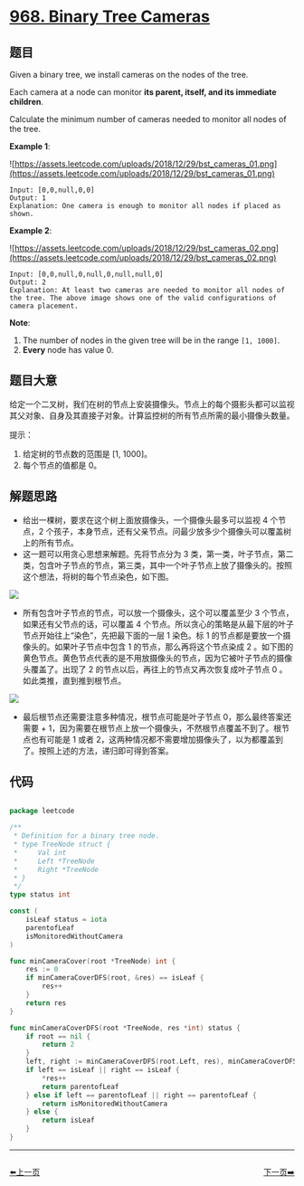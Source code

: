 # [968. Binary Tree Cameras](https://leetcode.com/problems/binary-tree-cameras/)

## 题目

Given a binary tree, we install cameras on the nodes of the tree.

Each camera at a node can monitor **its parent, itself, and its immediate children**.

Calculate the minimum number of cameras needed to monitor all nodes of the tree.

**Example 1**:

![https://assets.leetcode.com/uploads/2018/12/29/bst_cameras_01.png](https://assets.leetcode.com/uploads/2018/12/29/bst_cameras_01.png)

    Input: [0,0,null,0,0]
    Output: 1
    Explanation: One camera is enough to monitor all nodes if placed as shown.

**Example 2**:

![https://assets.leetcode.com/uploads/2018/12/29/bst_cameras_02.png](https://assets.leetcode.com/uploads/2018/12/29/bst_cameras_02.png)

    Input: [0,0,null,0,null,0,null,null,0]
    Output: 2
    Explanation: At least two cameras are needed to monitor all nodes of the tree. The above image shows one of the valid configurations of camera placement.

**Note**:

1. The number of nodes in the given tree will be in the range `[1, 1000]`.
2. **Every** node has value 0.


## 题目大意

给定一个二叉树，我们在树的节点上安装摄像头。节点上的每个摄影头都可以监视其父对象、自身及其直接子对象。计算监控树的所有节点所需的最小摄像头数量。

提示：

1. 给定树的节点数的范围是 [1, 1000]。
2. 每个节点的值都是 0。



## 解题思路

- 给出一棵树，要求在这个树上面放摄像头，一个摄像头最多可以监视 4 个节点，2 个孩子，本身节点，还有父亲节点。问最少放多少个摄像头可以覆盖树上的所有节点。
- 这一题可以用贪心思想来解题。先将节点分为 3 类，第一类，叶子节点，第二类，包含叶子节点的节点，第三类，其中一个叶子节点上放了摄像头的。按照这个想法，将树的每个节点染色，如下图。

![](https://img.halfrost.com/Leetcode/leetcode_968_1.png)

- 所有包含叶子节点的节点，可以放一个摄像头，这个可以覆盖至少 3 个节点，如果还有父节点的话，可以覆盖 4 个节点。所以贪心的策略是从最下层的叶子节点开始往上“染色”，先把最下面的一层 1 染色。标 1 的节点都是要放一个摄像头的。如果叶子节点中包含 1 的节点，那么再将这个节点染成 2 。如下图的黄色节点。黄色节点代表的是不用放摄像头的节点，因为它被叶子节点的摄像头覆盖了。出现了 2 的节点以后，再往上的节点又再次恢复成叶子节点 0 。如此类推，直到推到根节点。

![](https://img.halfrost.com/Leetcode/leetcode_968_2.png)

- 最后根节点还需要注意多种情况，根节点可能是叶子节点 0，那么最终答案还需要 + 1，因为需要在根节点上放一个摄像头，不然根节点覆盖不到了。根节点也有可能是 1 或者 2，这两种情况都不需要增加摄像头了，以为都覆盖到了。按照上述的方法，递归即可得到答案。


## 代码

```go

package leetcode

/**
 * Definition for a binary tree node.
 * type TreeNode struct {
 *     Val int
 *     Left *TreeNode
 *     Right *TreeNode
 * }
 */
type status int

const (
	isLeaf status = iota
	parentofLeaf
	isMonitoredWithoutCamera
)

func minCameraCover(root *TreeNode) int {
	res := 0
	if minCameraCoverDFS(root, &res) == isLeaf {
		res++
	}
	return res
}

func minCameraCoverDFS(root *TreeNode, res *int) status {
	if root == nil {
		return 2
	}
	left, right := minCameraCoverDFS(root.Left, res), minCameraCoverDFS(root.Right, res)
	if left == isLeaf || right == isLeaf {
		*res++
		return parentofLeaf
	} else if left == parentofLeaf || right == parentofLeaf {
		return isMonitoredWithoutCamera
	} else {
		return isLeaf
	}
}

```
----------------------------------------------
<div style="display: flex;justify-content: space-between;align-items: center;">
<p><a href="https://books.halfrost.com/leetcode/ChapterFour/0961.N-Repeated-Element-in-Size-2N-Array/">⬅️上一页</a></p>
<p><a href="https://books.halfrost.com/leetcode/ChapterFour/0969.Pancake-Sorting/">下一页➡️</a></p>
</div>
